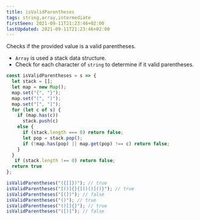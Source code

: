 ```yaml
---
title: isValidParentheses
tags: string,array,intermediate
firstSeen: 2021-09-11T21:23:46+02:00
lastUpdated: 2021-09-11T21:23:46+02:00
---
```


Checks if the provided value is a valid parentheses.

- `Array` is used a stack data structure.
- Check for each character of `string` to determine if it valid parentheses.

```js
const isValidParentheses = s => {
  let stack = [];
  let map = new Map();
  map.set("{", "}");
  map.set("(", ")");
  map.set("[", "]");
  for (let c of s) {
    if (map.has(c))
      stack.push(c)
    else {
      if (stack.length === 0) return false;
      let pop = stack.pop();
      if (!map.has(pop) || map.get(pop) !== c) return false;
    }
  }
   if (stack.length !== 0) return false;
  return true
};
```

```js
isValidParentheses("({[]})"); // true
isValidParentheses("[()]{}{[()()]()}"); // true
isValidParentheses("[(])"); // false
isValidParentheses("()"); // true
isValidParentheses("()[]{}"); // true
isValidParentheses("([)]"); // false
```
